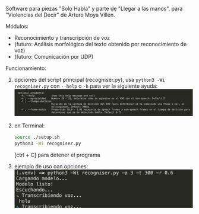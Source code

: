 Software para piezas "Solo Habla" y parte de "Llegar a las manos",
para "Violencias del Decir" de Arturo Moya Villén.

Módulos:

- Reconocimiento y transcripción de voz
- (futuro: Análisis morfológico del texto obtenido por reconocimiento de voz)
- (futuro: Comunicación por UDP)

Funcionamiento:
1. opciones del script principal (recogniser.py), usa `python3 -Wi recogniser.py` con `--help` o `-h` para ver la siguiente ayuda:
![parámetros opcionales de la linea de comandos](./media/cli-help.png)
	

2. en Terminal:
	```bash
	source ./setup.sh
	python3 -Wi recogniser.py
	```
	[ctrl + C] para detener el programa

3. ejemplo de uso con opciones:
![ejemplo de ejecución con parámetros opcionales](./media/cli-ejemplo-01.png)